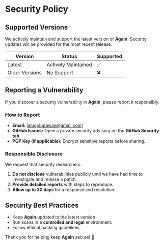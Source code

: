 # Security Policy  

## Supported Versions  
We actively maintain and support the latest version of **Again**. Security updates will be provided for the most recent release.  

| Version   | Status      | Supported |
|-----------|------------|-----------|
| Latest    | Actively Maintained | ✅ |
| Older Versions | No Support | ❌ |

## Reporting a Vulnerability  
If you discover a security vulnerability in **Again**, please report it responsibly.  

### **How to Report**  
- **Email:** [alugolupawan@gmail.com] 
- **GitHub Issues:** Open a private security advisory on the **GitHub Security tab**.  
- **PGP Key (if applicable):** Encrypt sensitive reports before sharing.  

### **Responsible Disclosure**  
We request that security researchers:  
1. **Do not disclose** vulnerabilities publicly until we have had time to investigate and release a patch.  
2. **Provide detailed reports** with steps to reproduce.  
3. **Allow up to 30 days** for a response and resolution.  

## Security Best Practices  
- Keep **Again** updated to the latest version.  
- Run scans in a **controlled and legal** environment.  
- Follow ethical hacking guidelines.  

Thank you for helping keep **Again** secure! 🚀  

